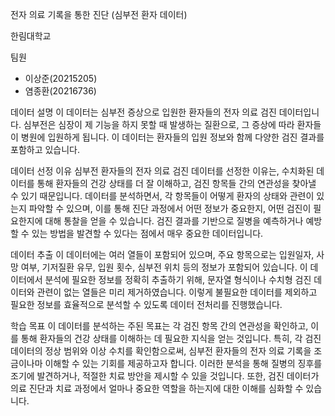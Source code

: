 전자 의료 기록을 통한 진단 (심부전 환자 데이터)

한림대학교

팀원
- 이상준(20215205)
- 염종환(20216736)

데이터 설명
이 데이터는 심부전 증상으로 입원한 환자들의 전자 의료 검진 데이터입니다. 심부전은 심장이 제 기능을 하지 못할 때 발생하는 질환으로, 그 증상에 따라 환자들이 병원에 입원하게 됩니다. 이 데이터는 환자들의 입원 정보와 함께 다양한 검진 결과를 포함하고 있습니다.

데이터 선정 이유
심부전 환자들의 전자 의료 검진 데이터를 선정한 이유는, 수치화된 데이터를 통해 환자들의 건강 상태를 더 잘 이해하고, 검진 항목들 간의 연관성을 찾아낼 수 있기 때문입니다. 데이터를 분석하면서, 각 항목들이 어떻게 환자의 상태와 관련이 있는지 파악할 수 있으며, 이를 통해 진단 과정에서 어떤 정보가 중요한지, 어떤 검진이 필요한지에 대해 통찰을 얻을 수 있습니다. 검진 결과를 기반으로 질병을 예측하거나 예방할 수 있는 방법을 발견할 수 있다는 점에서 매우 중요한 데이터입니다.

데이터 추출
이 데이터에는 여러 열들이 포함되어 있으며, 주요 항목으로는 입원일자, 사망 여부, 기저질환 유무, 입원 횟수, 심부전 위치 등의 정보가 포함되어 있습니다. 이 데이터에서 분석에 필요한 정보를 정확히 추출하기 위해, 문자열 형식이나 수치형 검진 데이터와 관련이 없는 열들은 미리 제거하였습니다. 이렇게 불필요한 데이터를 제외하고 필요한 정보를 효율적으로 분석할 수 있도록 데이터 전처리를 진행했습니다.

학습 목표
이 데이터를 분석하는 주된 목표는 각 검진 항목 간의 연관성을 확인하고, 이를 통해 환자들의 건강 상태를 이해하는 데 필요한 지식을 얻는 것입니다. 특히, 각 검진 데이터의 정상 범위와 이상 수치를 확인함으로써, 심부전 환자들의 전자 의료 기록을 조금이나마 이해할 수 있는 기회를 제공하고자 합니다. 이러한 분석을 통해 질병의 징후를 조기에 발견하거나, 적절한 치료 방안을 제시할 수 있을 것입니다. 또한, 검진 데이터가 의료 진단과 치료 과정에서 얼마나 중요한 역할을 하는지에 대한 이해를 심화할 수 있습니다.
